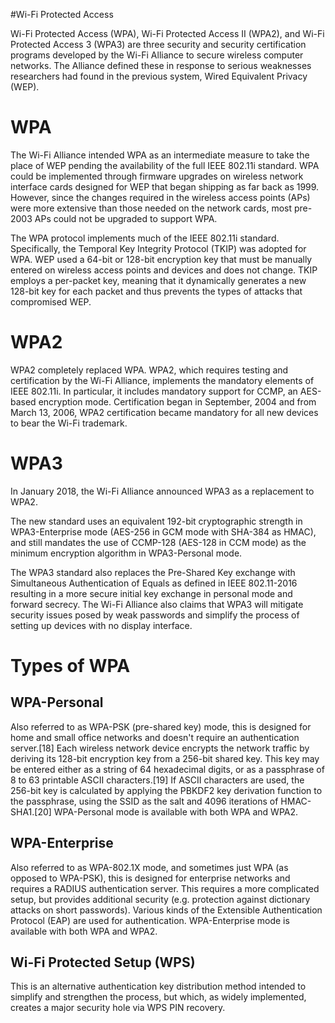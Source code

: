 #Wi-Fi Protected Access

Wi-Fi Protected Access (WPA), Wi-Fi Protected Access II (WPA2), and Wi-Fi Protected Access 3 (WPA3) are three security and security certification programs developed by the Wi-Fi Alliance to secure wireless computer networks. The Alliance defined these in response to serious weaknesses researchers had found in the previous system, Wired Equivalent Privacy (WEP).

# WPA

The Wi-Fi Alliance intended WPA as an intermediate measure to take the place of WEP pending the availability of the full IEEE 802.11i standard. WPA could be implemented through firmware upgrades on wireless network interface cards designed for WEP that began shipping as far back as 1999. However, since the changes required in the wireless access points (APs) were more extensive than those needed on the network cards, most pre-2003 APs could not be upgraded to support WPA. 

The WPA protocol implements much of the IEEE 802.11i standard. Specifically, the Temporal Key Integrity Protocol (TKIP) was adopted for WPA. WEP used a 64-bit or 128-bit encryption key that must be manually entered on wireless access points and devices and does not change. TKIP employs a per-packet key, meaning that it dynamically generates a new 128-bit key for each packet and thus prevents the types of attacks that compromised WEP.

# WPA2

WPA2 completely replaced WPA. WPA2, which requires testing and certification by the Wi-Fi Alliance, implements the mandatory elements of IEEE 802.11i. In particular, it includes mandatory support for CCMP, an AES-based encryption mode. Certification began in September, 2004 and from March 13, 2006, WPA2 certification became mandatory for all new devices to bear the Wi-Fi trademark.

# WPA3

In January 2018, the Wi-Fi Alliance announced WPA3 as a replacement to WPA2.

The new standard uses an equivalent 192-bit cryptographic strength in WPA3-Enterprise mode (AES-256 in GCM mode with SHA-384 as HMAC), and still mandates the use of CCMP-128 (AES-128 in CCM mode) as the minimum encryption algorithm in WPA3-Personal mode.

The WPA3 standard also replaces the Pre-Shared Key exchange with Simultaneous Authentication of Equals as defined in IEEE 802.11-2016 resulting in a more secure initial key exchange in personal mode and forward secrecy. The Wi-Fi Alliance also claims that WPA3 will mitigate security issues posed by weak passwords and simplify the process of setting up devices with no display interface.

# Types of WPA

## WPA-Personal
  
Also referred to as WPA-PSK (pre-shared key) mode, this is designed for home and small office networks and doesn't require an authentication server.[18] Each wireless network device encrypts the network traffic by deriving its 128-bit encryption key from a 256-bit shared key. This key may be entered either as a string of 64 hexadecimal digits, or as a passphrase of 8 to 63 printable ASCII characters.[19] If ASCII characters are used, the 256-bit key is calculated by applying the PBKDF2 key derivation function to the passphrase, using the SSID as the salt and 4096 iterations of HMAC-SHA1.[20] WPA-Personal mode is available with both WPA and WPA2.

## WPA-Enterprise

Also referred to as WPA-802.1X mode, and sometimes just WPA (as opposed to WPA-PSK), this is designed for enterprise networks and requires a RADIUS authentication server. This requires a more complicated setup, but provides additional security (e.g. protection against dictionary attacks on short passwords). Various kinds of the Extensible Authentication Protocol (EAP) are used for authentication. WPA-Enterprise mode is available with both WPA and WPA2.

## Wi-Fi Protected Setup (WPS)

This is an alternative authentication key distribution method intended to simplify and strengthen the process, but which, as widely implemented, creates a major security hole via WPS PIN recovery.
